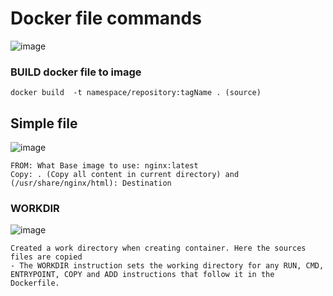 
# Docker file commands

![image](https://user-images.githubusercontent.com/29054168/212777285-91af803f-b616-412d-811f-edf97741e928.png)


### BUILD docker file to image
```
docker build  -t namespace/repository:tagName . (source)
```


## Simple file

![image](https://user-images.githubusercontent.com/29054168/212776791-55edf969-8979-43de-9372-08ea0feffa42.png)


```
FROM: What Base image to use: nginx:latest
Copy: . (Copy all content in current directory) and  (/usr/share/nginx/html): Destination
```

### WORKDIR
![image](https://user-images.githubusercontent.com/29054168/212777040-fe5b71d6-d0d9-4974-9651-a78bf52b7adf.png)

```
Created a work directory when creating container. Here the sources files are copied
- The WORKDIR instruction sets the working directory for any RUN, CMD, ENTRYPOINT, COPY and ADD instructions that follow it in the Dockerfile.
```


